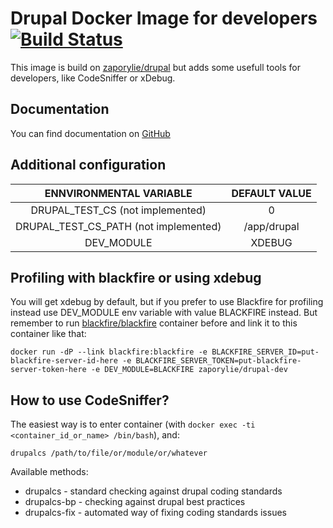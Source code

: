 Drupal Docker Image for developers [![Build Status](https://travis-ci.org/zaporylie/docker-drupal-dev.svg?branch=master)](https://travis-ci.org/zaporylie/docker-drupal-dev)
===============================

This image is build on [zaporylie/drupal](http://registry.hub.docker.com/u/zaporylie/drupal/) but adds some usefull tools for developers, like CodeSniffer or xDebug.

## Documentation

You can find documentation on [GitHub](https://github.com/zaporylie/docker-drupal)

## Additional configuration

| ENNVIRONMENTAL VARIABLE  |  DEFAULT VALUE |
|:-:|:-:|
| DRUPAL_TEST_CS (not implemented) | 0 |
| DRUPAL_TEST_CS_PATH (not implemented) | /app/drupal |
| DEV_MODULE | XDEBUG |

## Profiling with blackfire or using xdebug

You will get xdebug by default, but if you prefer to use Blackfire for profiling instead use DEV_MODULE env variable with value BLACKFIRE instead.
But remember to run [blackfire/blackfire](https://registry.hub.docker.com/u/blackfire/blackfire/) container before and link it to this container like that:

````
docker run -dP --link blackfire:blackfire -e BLACKFIRE_SERVER_ID=put-blackfire-server-id-here -e BLACKFIRE_SERVER_TOKEN=put-blackfire-server-token-here -e DEV_MODULE=BLACKFIRE zaporylie/drupal-dev
````

## How to use CodeSniffer?

The easiest way is to enter container (with `docker exec -ti <container_id_or_name> /bin/bash`), and:

````
drupalcs /path/to/file/or/module/or/whatever
````

Available methods:
* drupalcs - standard checking against drupal coding standards
* drupalcs-bp - checking against drupal best practices
* drupalcs-fix - automated way of fixing coding standards issues
